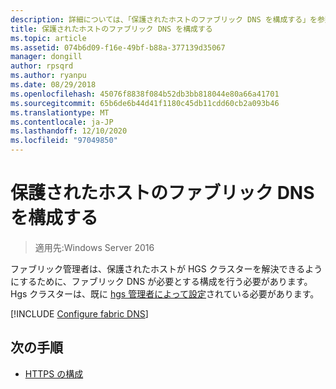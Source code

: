 ```yaml
---
description: 詳細については、「保護されたホストのファブリック DNS を構成する」を参照してください。
title: 保護されたホストのファブリック DNS を構成する
ms.topic: article
ms.assetid: 074b6d09-f16e-49bf-b88a-377139d35067
manager: dongill
author: rpsqrd
ms.author: ryanpu
ms.date: 08/29/2018
ms.openlocfilehash: 45076f8838f084b52db3bb818044e80a66a41701
ms.sourcegitcommit: 65b6de6b44d41f1180c45db11cdd60cb2a093b46
ms.translationtype: MT
ms.contentlocale: ja-JP
ms.lasthandoff: 12/10/2020
ms.locfileid: "97049850"
---
```

# <a name="configure-the-fabric-dns-for-guarded-hosts"></a>保護されたホストのファブリック DNS を構成する

>適用先:Windows Server 2016

ファブリック管理者は、保護されたホストが HGS クラスターを解決できるようにするために、ファブリック DNS が必要とする構成を行う必要があります。
Hgs クラスターは、既に [hgs 管理者によって設定](/WindowsServerDocs/virtualization/guarded-fabric-shielded-vm/guarded-fabric-setting-up-the-host-guardian-service-hgs.md)されている必要があります。

[!INCLUDE [Configure fabric DNS](../../../includes/guarded-fabric-configure-fabric-dns.md)]


## <a name="next-step"></a>次の手順

- [HTTPS の構成](guarded-fabric-configure-hgs-https.md)

